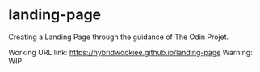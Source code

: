 # landing-page

Creating a Landing Page through the guidance of The Odin Projet.

Working URL link: https://hybridwookiee.github.io/landing-page
Warning: WIP